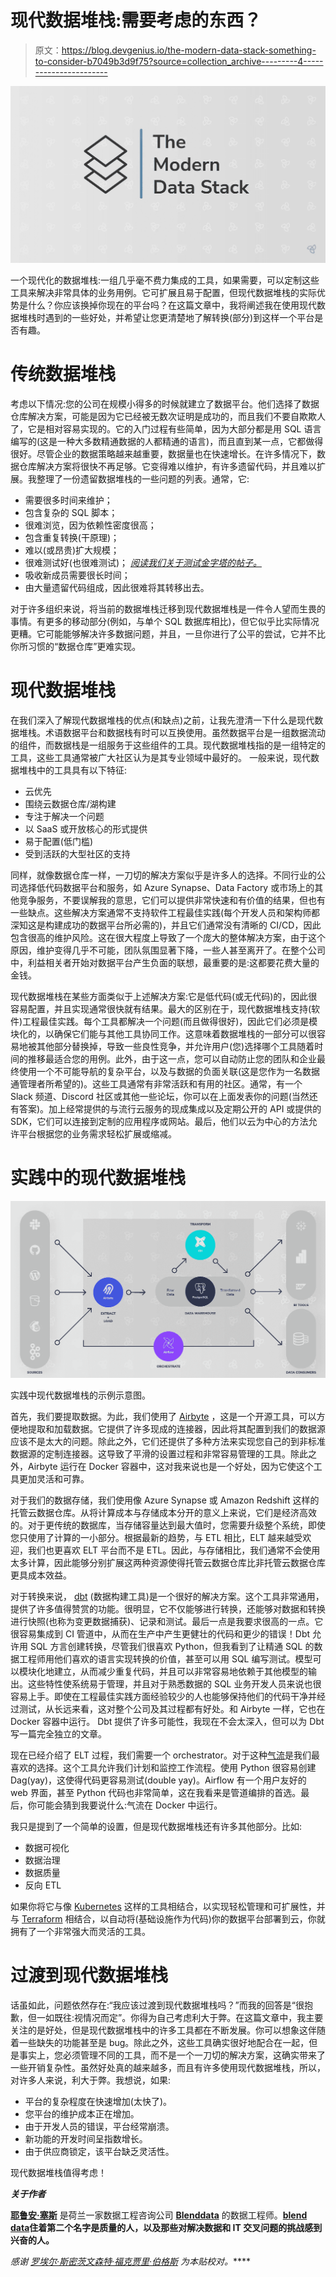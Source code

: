 # 现代数据堆栈:需要考虑的东西？

> 原文：<https://blog.devgenius.io/the-modern-data-stack-something-to-consider-b7049b3d9f75?source=collection_archive---------4----------------------->

![](img/ed8be9d0d66c36879a97bec168507f00.png)

一个现代化的数据堆栈:一组几乎毫不费力集成的工具，如果需要，可以定制这些工具来解决非常具体的业务用例。它可扩展且易于配置，但现代数据堆栈的实际优势是什么？你应该换掉你现在的平台吗？在这篇文章中，我将阐述我在使用现代数据堆栈时遇到的一些好处，并希望让您更清楚地了解转换(部分)到这样一个平台是否有趣。

# 传统数据堆栈

考虑以下情况:您的公司在规模小得多的时候就建立了数据平台。他们选择了数据仓库解决方案，可能是因为它已经被无数次证明是成功的，而且我们不要自欺欺人了，它是相对容易实现的。它的入门过程有些简单，因为大部分都是用 SQL 语言编写的(这是一种大多数精通数据的人都精通的语言)，而且直到某一点，它都做得很好。尽管企业的数据策略越来越重要，数据量也在快速增长。在许多情况下，数据仓库解决方案将很快不再足够。它变得难以维护，有许多遗留代码，并且难以扩展。我整理了一份遗留数据堆栈的一些问题的列表。通常，它:

*   需要很多时间来维护；
*   包含复杂的 SQL 脚本；
*   很难浏览，因为依赖性密度很高；
*   包含重复转换(干原理)；
*   难以(或昂贵)扩大规模；
*   很难测试好(也很难测试)；
    [*阅读我们关于测试金字塔的帖子。*](https://blenddata.medium.com/the-testing-pyramid-one-of-the-wonders-of-the-engineering-world-6aaee2a59e27)
*   吸收新成员需要很长时间；
*   由大量遗留代码组成，因此很难将其转移出去。

对于许多组织来说，将当前的数据堆栈迁移到现代数据堆栈是一件令人望而生畏的事情。有更多的移动部分(例如，与单个 SQL 数据库相比)，但它似乎比实际情况更糟。它可能能够解决许多数据问题，并且，一旦你进行了公平的尝试，它并不比你所习惯的“数据仓库”更难实现。

# 现代数据堆栈

在我们深入了解现代数据堆栈的优点(和缺点)之前，让我先澄清一下什么是现代数据堆栈。术语数据平台和数据栈有时可以互换使用。虽然数据平台是一组数据流动的组件，而数据栈是一组服务于这些组件的工具。现代数据堆栈指的是一组特定的工具，这些工具通常被广大社区认为是其专业领域中最好的。
一般来说，现代数据堆栈中的工具具有以下特征:

*   云优先
*   围绕云数据仓库/湖构建
*   专注于解决一个问题
*   以 SaaS 或开放核心的形式提供
*   易于配置(低门槛)
*   受到活跃的大型社区的支持

同样，就像数据仓库一样，一刀切的解决方案似乎是许多人的选择。不同行业的公司选择低代码数据平台和服务，如 Azure Synapse、Data Factory 或市场上的其他竞争服务，不要误解我的意思，它们可以提供非常快速和有价值的结果，但也有一些缺点。这些解决方案通常不支持软件工程最佳实践(每个开发人员和架构师都深知这是构建成功的数据平台所必需的)，并且它们通常没有清晰的 CI/CD，因此包含很高的维护风险。这在很大程度上导致了一个庞大的整体解决方案，由于这个原因，维护变得几乎不可能，团队氛围显著下降，一些人甚至离开了。在整个公司中，利益相关者开始对数据平台产生负面的联想，最重要的是:这都要花费大量的金钱。

现代数据堆栈在某些方面类似于上述解决方案:它是低代码(或无代码)的，因此很容易配置，并且实现通常很快就有结果。最大的区别在于，现代数据堆栈支持(软件)工程最佳实践。每个工具都解决一个问题(而且做得很好)，因此它们必须是模块化的，以确保它们能与其他工具协同工作。这意味着数据堆栈的一部分可以很容易地被其他部分替换掉，导致一些良性竞争，并允许用户(您)选择哪个工具随着时间的推移最适合您的用例。此外，由于这一点，您可以自动防止您的团队和企业最终使用一个不可能导航的复杂平台，以及与数据的负面关联(这是您作为一名数据通管理者所希望的)。这些工具通常有非常活跃和有用的社区。通常，有一个 Slack 频道、Discord 社区或其他一些论坛，你可以在上面发表你的问题(当然还有答案)。加上经常提供的与流行云服务的现成集成以及定期公开的 API 或提供的 SDK，它们可以连接到定制的应用程序或网站。最后，他们以云为中心的方法允许平台根据您的业务需求轻松扩展或缩减。

# 实践中的现代数据堆栈

![](img/a3b4f068e469ace4b56fb92c5749d0b4.png)

实践中现代数据堆栈的示例示意图。

首先，我们要提取数据。为此，我们使用了 [Airbyte](https://airbyte.com/) ，这是一个开源工具，可以方便地提取和加载数据。它提供了许多现成的连接器，因此将其配置到我们的数据源应该不是太大的问题。除此之外，它们还提供了多种方法来实现您自己的到非标准数据源的定制连接器。这导致了平滑的设置过程和非常容易管理的工具。除此之外，Airbyte 运行在 Docker 容器中，这对我来说也是一个好处，因为它使这个工具更加灵活和可靠。

对于我们的数据存储，我们使用像 Azure Synapse 或 Amazon Redshift 这样的托管云数据仓库。从将计算成本与存储成本分开的意义上来说，它们是经济高效的。对于更传统的数据库，当存储容量达到最大值时，您需要升级整个系统，即使您只使用了计算的一小部分。根据最新的趋势，与 ETL 相比，ELT 越来越受欢迎，我们也更喜欢 ELT 平台而不是 ETL。因此，与存储相比，我们通常不会使用太多计算，因此能够分别扩展这两种资源使得托管云数据仓库比非托管云数据仓库更具成本效益。

对于转换来说， [dbt](https://www.getdbt.com/) (数据构建工具)是一个很好的解决方案。这个工具非常通用，提供了许多值得赞赏的功能。很明显，它不仅能够进行转换，还能够对数据和转换进行快照(也称为变更数据捕获)、记录和测试。最后一点是我要求很高的一点。它很容易集成到 CI 管道中，从而在生产中产生更健壮的代码和更少的错误！Dbt 允许用 SQL 方言创建转换，尽管我们很喜欢 Python，但我看到了让精通 SQL 的数据工程师用他们喜欢的语言实现转换的价值，甚至可以用 SQL 编写测试。模型可以模块化地建立，从而减少重复代码，并且可以非常容易地依赖于其他模型的输出。这些特性使系统易于管理，并且对于熟悉数据的 SQL 业务开发人员来说也很容易上手。即使在工程最佳实践方面经验较少的人也能够保持他们的代码干净并经过测试，从长远来看，这对整个公司及其过程都有好处。和 Airbyte 一样，它也在 Docker 容器中运行。
Dbt 提供了许多可能性，我现在不会太深入，但可以为 Dbt 写一篇完全独立的文章。

现在已经介绍了 ELT 过程，我们需要一个 orchestrator。对于这种[气流](https://airflow.apache.org/)是我们最喜欢的选择。这个工具允许我们计划和监控工作流程。使用 Python 很容易创建 Dag(yay)，这使得代码更容易测试(double yay)。Airflow 有一个用户友好的 web 界面，甚至 Python 代码也非常简单，这在我看来是管道编排的首选。最后，你可能会猜到我要说什么:气流在 Docker 中运行。

我只是提到了一个简单的设置，但是现代数据堆栈还有许多其他部分。比如:

*   数据可视化
*   数据治理
*   数据质量
*   反向 ETL

如果你将它与像 [Kubernetes](https://kubernetes.io/) 这样的工具相结合，以实现轻松管理和可扩展性，并与 [Terraform](https://www.terraform.io/) 相结合，以自动将(基础设施作为代码)你的数据平台部署到云，你就拥有了一个非常强大而灵活的工具。

# 过渡到现代数据堆栈

话虽如此，问题依然存在:“我应该过渡到现代数据堆栈吗？”而我的回答是“很抱歉，但一如既往:视情况而定”。你得为自己考虑利大于弊。在这篇文章中，我主要关注的是好处，但是现代数据堆栈中的许多工具都在不断发展。你可以想象这伴随着一些缺失的功能甚至是 bug。除此之外，这些工具确实很好地配合在一起，但是事实上，您必须管理不同的工具，而不是一个一刀切的解决方案，这确实带来了一些开销复杂性。虽然好处真的越来越多，而且有许多使用现代数据堆栈，所以，对许多人来说，利大于弊。我想说，如果:

*   平台的复杂程度在快速增加(太快了)。
*   您平台的维护成本正在增加。
*   由于开发人员的错误，平台经常崩溃。
*   新功能的开发时间呈指数增长。
*   由于供应商锁定，该平台缺乏灵活性。

现代数据堆栈值得考虑！

***关于作者***

[**耶鲁安·塞斯**](https://www.linkedin.com/in/jeroen-sies/) 是荷兰一家数据工程咨询公司 [**Blenddata**](https://www.blenddata.nl/) 的数据工程师。[**blend data**](https://www.blenddata.nl/)**住着第二个名字是质量的人，以及那些对解决数据和 IT 交叉问题的挑战感到兴奋的人。**

***感谢* [*罗埃尔·斯密茨*](https://www.linkedin.com/in/roelsmits90/)*[*文森特·福克*](https://www.linkedin.com/in/vincent-fokker/)*[*贾里·伯格斯*](https://www.linkedin.com/in/jari-burgers-35989a10a/) *为本贴校对。*****